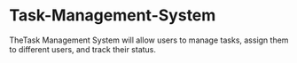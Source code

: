 # Task-Management-System
TheTask Management System will allow users to manage tasks, assign them to different users, and track their status.
